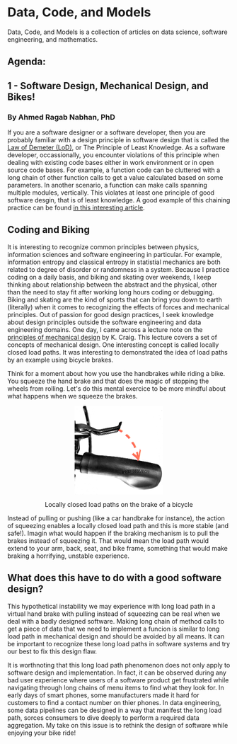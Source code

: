 # Data, Code, and Models
Data, Code, and Models is a collection of articles on data science, software engineering, and mathematics.
## Agenda:
## 1 - Software Design, Mechanical Design, and Bikes!
### By Ahmed Ragab Nabhan, PhD
If you are a software designer or a software developer, then you are probably familiar with a design principle in software design that is called the [Law of Demeter (LoD)](https://en.wikipedia.org/wiki/Law_of_Demeter), or The Principle of Least Knowledge. As a software developer, occassionally, you encounter violations of this principle when dealing with existing code bases either in work environment or in open source code bases. For example, a function code can be cluttered with a long chain of other function calls to get a value calculated based on some parameters. In another scenario, a function can make calls spanning multiple modules, vertically. This violates at least one principle of good software desgin, that is of least knowledge. A good example of this chaining practice can be found [in this interesting article](https://hackernoon.com/object-oriented-tricks-2-law-of-demeter-4ecc9becad85).

## Coding and Biking
It is interesting to recognize common principles between physics, information sciences and software engineering in particular. For example, information entropy and classical entropy in statistial mechanics are both related to degree of disorder or randomness in a system. Because I practice coding on a daily basis, and biking and skating over weekends, I keep thinking about relationship between the abstract and the physical, other than the need to stay fit after working long hours coding or debugging. Biking and skating are the kind of sports that can bring you down to earth (literally) when it comes to recognizing the effects of forces and mechanical principles. Out of passion for good design practices, I seek knowledge about design principles  outside the software engineering and data engineering domains. One day, I came across a lecture note on the [principles of mechanical design](https://downloads.deusm.com/designnews/FundamentalDesignPrinciplesKCC10-24-2011.pdf) by K. Craig. This lecture covers a set of concepts of mechanical design. One interesting concept is called locally closed load paths. It was interesting to demonstrated the idea of load paths by an example using bicycle brakes.


Think for a moment about how you use the handbrakes while riding a bike. You squeeze the hand brake and that does the magic of stopping the wheels from rolling. Let's do this mental exercice to be more mindful about what happens when we squeeze the brakes. 

<p align="center">
<img align="center" width="200" height="200" src="images/bikebrake.png" text="aa">
</p>
<p align="center"> Locally closed load paths on the brake of a bicycle </p>

Instead of pulling or pushing (like a car handbrake for instance), the action of squeezing enables a locally closed load path and this is more stable (and safe!). Imagin what would happen if the braking mechanism is to pull the brakes instead of squeezing it. That would mean the load path would extend to your arm, back, seat, and bike frame, something that would make braking a horrifying, unstable experience. 

## What does this have to do with a good software design?
This hypothetical instability we may experience with long load path in a virtual hand brake with pulling instead of squeezing can be real when we deal with a badly designed software. Making long chain of method calls to get a piece of data that we need to implement a funcion is similar to long load path in mechanical design and should be avoided by all means. It can be important to recognize these long load paths in software systems and try our best to fix this design flaw. 

It is worthnoting that this long load path phenomenon does not only apply to software design and implementation. In fact, it can be observed during any bad user experience where users of a software product get frustrated while navigating through long chains of menu items to find what they look for. In early days of smart phones, some manufacturers made it hard for customers to find a contact number on thier phones. In data engineering, some data pipelines can be designed in a way that manifest the long load path, sorces consumers to dive deeply to perform a required data aggregation. My take on this issue is to rethink the design of software while enjoying your bike ride!  
